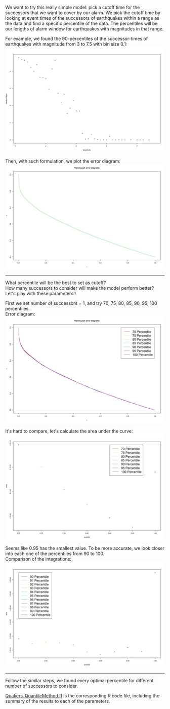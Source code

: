 We want to try this really simple model: pick a cutoff time for the successors that we want to cover by our alarm. We pick the cutoff time by looking at event times of the successors of earthquakes within a range as the data and find a specific percentile of the data. The percentiles will be our lengths of alarm window for earthquakes with magnitudes in that range.  

For example, we found the 90-percentiles of the successor-times of earthquakes with magnitude from 3 to 7.5 with bin size 0.1:   
![](90Quantile.jpeg)  

Then, with such formulation, we plot the error diagram:  
![](Error1.jpeg)  

-----
What percentile will be the best to set as cutoff?  
How many successors to consider will make the model perform better?  
Let's play with these parameters!!  

First we set number of successors = 1, and try 70, 75, 80, 85, 90, 95, 100 percentiles.  
Error diagram:  
![](TuningError1.jpeg)  

It's hard to compare, let's calculate the area under the curve:  
![](AreaCom1.jpeg)  

Seems like 0.95 has the smallest value. To be more accurate, we look closer into each one of the percentiles from 90 to 100.  
Comparison of the integrations:  
![](AreaCom2.jpeg)  


----
Follow the similar steps, we found every optimal percentile for different number of successors to consider.  

[Quakers-QuantileMethod.R](Quakers-QuantileMethod.R) is the corresponding R code file, including the summary of the results to each of the parameters.

